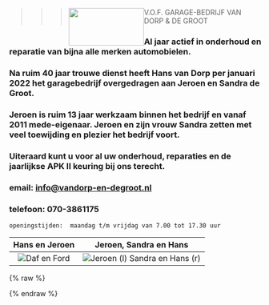 >>> <img style="float:left;" src="./images/rdw-erkend.jpg" width="150" height="75"> V.O.F. GARAGE-BEDRIJF VAN DORP & DE GROOT


### Al <span id="leeftijd"></span> jaar actief in onderhoud en reparatie van bijna alle merken automobielen.

### Na ruim 40 jaar trouwe dienst heeft Hans van Dorp per januari 2022 het garagebedrijf overgedragen aan Jeroen en Sandra de Groot.
### Jeroen is ruim 13 jaar werkzaam binnen het bedrijf en vanaf 2011 mede-eigenaar. Jeroen en zijn vrouw Sandra zetten met veel toewijding en plezier het bedrijf voort. 
### Uiteraard kunt u voor al uw onderhoud, reparaties en de jaarlijkse APK II keuring bij ons terecht. 
### email: info@vandorp-en-degroot.nl
### telefoon: 070-3861175

```
openingstijden:  maandag t/m vrijdag van 7.00 tot 17.30 uur                 
```
Hans en Jeroen                     | Jeroen, Sandra en Hans
:-------------------------:|:-------------------------:
![](./images/dafenford.jpg "Daf en Ford")  |  ![](./images/JeroenHansSandra.jpg "Jeroen (l) Sandra en Hans (r)")



{% raw %}
<script>
  document.getElementById('leeftijd').innerHTML = (new Date()).getFullYear() - 1964;
</script>
{% endraw %}
